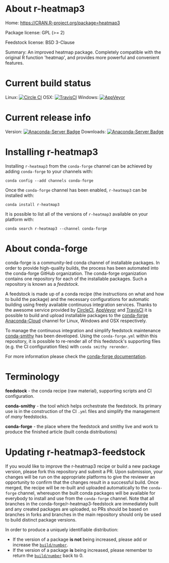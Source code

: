 About r-heatmap3
================

Home: https://CRAN.R-project.org/package=heatmap3

Package license: GPL (>= 2)

Feedstock license: BSD 3-Clause

Summary: An improved heatmap package. Completely compatible with the original R function 'heatmap', and provides more powerful and convenient features.



Current build status
====================

Linux: [![Circle CI](https://circleci.com/gh/conda-forge/r-heatmap3-feedstock.svg?style=shield)](https://circleci.com/gh/conda-forge/r-heatmap3-feedstock)
OSX: [![TravisCI](https://travis-ci.org/conda-forge/r-heatmap3-feedstock.svg?branch=master)](https://travis-ci.org/conda-forge/r-heatmap3-feedstock)
Windows: [![AppVeyor](https://ci.appveyor.com/api/projects/status/github/conda-forge/r-heatmap3-feedstock?svg=True)](https://ci.appveyor.com/project/conda-forge/r-heatmap3-feedstock/branch/master)

Current release info
====================
Version: [![Anaconda-Server Badge](https://anaconda.org/conda-forge/r-heatmap3/badges/version.svg)](https://anaconda.org/conda-forge/r-heatmap3)
Downloads: [![Anaconda-Server Badge](https://anaconda.org/conda-forge/r-heatmap3/badges/downloads.svg)](https://anaconda.org/conda-forge/r-heatmap3)

Installing r-heatmap3
=====================

Installing `r-heatmap3` from the `conda-forge` channel can be achieved by adding `conda-forge` to your channels with:

```
conda config --add channels conda-forge
```

Once the `conda-forge` channel has been enabled, `r-heatmap3` can be installed with:

```
conda install r-heatmap3
```

It is possible to list all of the versions of `r-heatmap3` available on your platform with:

```
conda search r-heatmap3 --channel conda-forge
```


About conda-forge
=================

conda-forge is a community-led conda channel of installable packages.
In order to provide high-quality builds, the process has been automated into the
conda-forge GitHub organization. The conda-forge organization contains one repository
for each of the installable packages. Such a repository is known as a *feedstock*.

A feedstock is made up of a conda recipe (the instructions on what and how to build
the package) and the necessary configurations for automatic building using freely
available continuous integration services. Thanks to the awesome service provided by
[CircleCI](https://circleci.com/), [AppVeyor](http://www.appveyor.com/)
and [TravisCI](https://travis-ci.org/) it is possible to build and upload installable
packages to the [conda-forge](https://anaconda.org/conda-forge)
[Anaconda-Cloud](http://docs.anaconda.org/) channel for Linux, Windows and OSX respectively.

To manage the continuous integration and simplify feedstock maintenance
[conda-smithy](http://github.com/conda-forge/conda-smithy) has been developed.
Using the ``conda-forge.yml`` within this repository, it is possible to re-render all of
this feedstock's supporting files (e.g. the CI configuration files) with ``conda smithy rerender``.

For more information please check the [conda-forge documentation](https://conda-forge.org/docs/).

Terminology
===========

**feedstock** - the conda recipe (raw material), supporting scripts and CI configuration.

**conda-smithy** - the tool which helps orchestrate the feedstock.
                   Its primary use is in the construction of the CI ``.yml`` files
                   and simplify the management of *many* feedstocks.

**conda-forge** - the place where the feedstock and smithy live and work to
                  produce the finished article (built conda distributions)


Updating r-heatmap3-feedstock
=============================

If you would like to improve the r-heatmap3 recipe or build a new
package version, please fork this repository and submit a PR. Upon submission,
your changes will be run on the appropriate platforms to give the reviewer an
opportunity to confirm that the changes result in a successful build. Once
merged, the recipe will be re-built and uploaded automatically to the
`conda-forge` channel, whereupon the built conda packages will be available for
everybody to install and use from the `conda-forge` channel.
Note that all branches in the conda-forge/r-heatmap3-feedstock are
immediately built and any created packages are uploaded, so PRs should be based
on branches in forks and branches in the main repository should only be used to
build distinct package versions.

In order to produce a uniquely identifiable distribution:
 * If the version of a package **is not** being increased, please add or increase
   the [``build/number``](http://conda.pydata.org/docs/building/meta-yaml.html#build-number-and-string).
 * If the version of a package **is** being increased, please remember to return
   the [``build/number``](http://conda.pydata.org/docs/building/meta-yaml.html#build-number-and-string)
   back to 0.